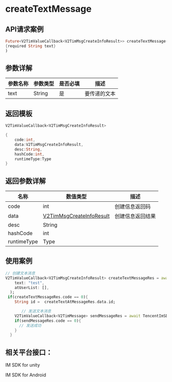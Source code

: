 # createTextMessage

## API请求案例

```dart
Future<V2TimValueCallback<V2TimMsgCreateInfoResult>> createTextMessage(
{required String text}
)
```

## 参数详解

| 参数名称 | 参数类型   | 是否必填 | 描述     |
| ---- | ------ | ---- | ------ |
| text | String | 是    | 要传递的文本 |

## 返回模板

```dart
V2TimValueCallback<V2TimMsgCreateInfoResult>

{
    code:int,
    data:V2TimMsgCreateInfoResult,
    desc:String,
    hashCode:int,
    runtimeType:Type
}
```

## 返回参数详解

| 名称          | 数值类型                                                             | 描述       |
| ----------- | ---------------------------------------------------------------- | -------- |
| code        | int                                                              | 创建信息返回码  |
| data        | [V2TimMsgCreateInfoResult](../../../class/v2timsdklistener-1.md) | 创建信息返回结果 |
| desc        | String                                                           |          |
| hashCode    | int                                                              |          |
| runtimeType | Type                                                             |          |

## 使用案例

```dart
// 创建文本消息
V2TimValueCallback<V2TimMsgCreateInfoResult> createTextMessageRes = await TencentImSDKPlugin.v2TIMManager.getMessageManager().createTextMessage(
    text: "test",
    atUserList: [],
  );
 if(createTextMessageRes.code == 0){
    String id =  createTextAtMessageRes.data.id;

       // 发送文本消息
    V2TimValueCallback<V2TimMessage> sendMessageRes = await TencentImSDKPlugin.v2TIMManager.getMessageManager().sendMessage(id: id, receiver: "userID", groupID: "");
    if(sendMessageRes.code == 0){
      // 发送成功
    }
  }
```

## 相关平台接口：

IM SDK for unity

IM SDK for Android
